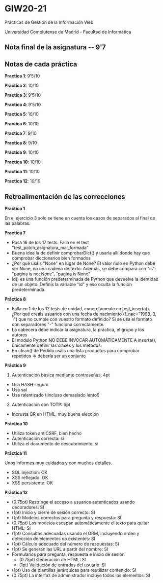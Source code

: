 # GIW20-21
Prácticas de Gestión de la Información Web

Universidad Complutense de Madrid - Facultad de Informática

## Nota final de la asignatura -- 9'7

## Notas de cada práctica

**Practica 1**: 9'5/10

**Practica 2**: 10/10

**Practica 3**: 9'5/10

**Practica 4**: 9'5/10

**Practica 5**: 10/10

**Practica 6**: 10/10

**Practica 7**: 9/10

**Practica 8**: 9/10

**Practica 9**: 10/10

**Practica 10**: 10/10

**Practica 11**: 10/10

**Practica 12**: 10/10

## Retroalimentación de las correcciones

**Practica 1**

En el ejercicio 3 solo se tiene en cuenta los casos de separados al final de las palabras.

**Practica 7**

- Pasa 16 de los 17 tests. Falla en el test "test_patch_asignatura_mal_formada"
- Buena idea la de definir comprobarDict() y usarla allí donde hay que comprobar diccionarios bien formados
- ¿Por qué usáis "None" en lugar de None? El valor nulo en Python debe ser None, no una cadena de texto. Además, se debe compara con "is": "pagina is not None", "pagina is None"
- id() es una función predeterminada de Python que devuelve la identidad de un objeto. Definís la variable "id" y eso oculta la función predeterminada.

**Práctica 8**

	
- Falla en 1 de los 12 tests de unidad, concretamente en test_inserta(). ¿Por qué creáis usuarios con una fecha de nacimiento (f_nac="1998, 3, 1") que no cumple con vuestro formato definido? Si se usa el formato con separadores "-" funciona correctamente.
- La cabecera debe indicar la asignatura, la práctica, el grupo y los autores
- El modulo Python NO DEBE INVOCAR AUTOMÁTICAMENTE A inserta(), únicamente definir las clases y los métodos
- En clean() de Pedido usáis una lista productos para comprobar repetidos => debería ser un conjunto

**Práctica 9**

1. Autenticación básica mediante contraseñas: 4pt
 * Usa HASH seguro
 * Usa sal
 * Usa ralentizado (¡incluso demasiado lento!)
2. Autenticación con TOTP: 6pt
 * Incrusta QR en HTML, muy buena elección

**Práctica 10**

- Utiliza token antiCSRF, bien hecho
- Autenticación correcta: sí
- Utiliza el documento de descubrimiento: sí

**Práctica 11**

Unos informes muy cuidados y con muchos detalles.
- SQL injection: OK
- XSS reflejado: OK
- XSS persistente: OK

	
**Práctica 12**

- (0.75pt) Restringe el acceso a usuarios autenticados usando decoradores: SI
- (1pt) Inicio y cierre de sesión correcto: SI
- (1pt) Modelos correctos para pregunta y respuesta: SI
- (0.75pt) Los modelos escapan automáticamente el texto para quitar HTML: SI
- (1pt) Consultas adecuadas usando el ORM, incluyendo orden y detección de elementos no existentes: SI
- (1pt) Cálculo adecuado del número de respuestas: SI
- (1pt) Se generan las URL a partir del nombre: SI
- Formularios para pregunta, respuesta e inicio de sesión
  - (0.75pt) Generación de HTML: SI
  - (1pt) Validación de entradas del usuario: SI
- (1pt) Uso de plantillas jerárquicas para reutilizar contenido: SI
- (0.75pt) La interfaz de administrador incluye todos los elementos: SI
